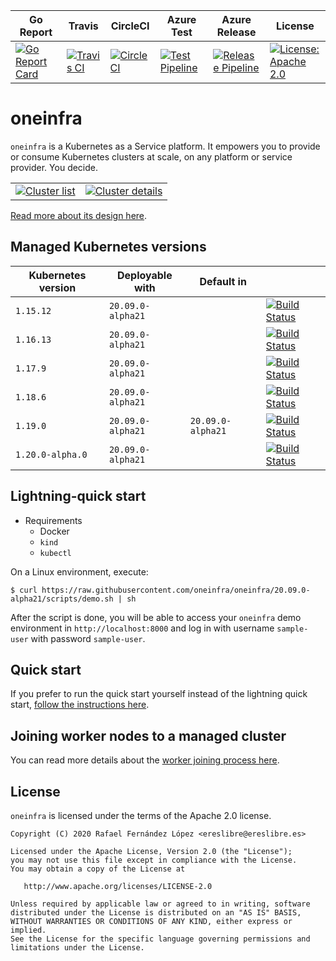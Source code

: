 | Go Report                                                                                                                                      | Travis                                                                                                             | CircleCI                                                                                                             | Azure Test                                                                                                                                                                             | Azure Release                                                                                                                                                                                | License                                                                                                                              |
|------------------------------------------------------------------------------------------------------------------------------------------------|--------------------------------------------------------------------------------------------------------------------|----------------------------------------------------------------------------------------------------------------------|----------------------------------------------------------------------------------------------------------------------------------------------------------------------------------------|----------------------------------------------------------------------------------------------------------------------------------------------------------------------------------------------|--------------------------------------------------------------------------------------------------------------------------------------|
| [![Go Report Card](https://goreportcard.com/badge/github.com/oneinfra/oneinfra)](https://goreportcard.com/report/github.com/oneinfra/oneinfra) | [![Travis CI](https://travis-ci.org/oneinfra/oneinfra.svg?branch=main)](https://travis-ci.org/oneinfra/oneinfra) | [![CircleCI](https://circleci.com/gh/oneinfra/oneinfra.svg?style=shield)](https://circleci.com/gh/oneinfra/oneinfra) | [![Test Pipeline](https://dev.azure.com/oneinfra/oneinfra/_apis/build/status/test?branchName=main)](https://dev.azure.com/oneinfra/oneinfra/_build/latest?definitionId=3&_a=summary) | [![Release Pipeline](https://dev.azure.com/oneinfra/oneinfra/_apis/build/status/release?branchName=main)](https://dev.azure.com/oneinfra/oneinfra/_build/latest?definitionId=4&_a=summary) | [![License: Apache 2.0](https://img.shields.io/badge/License-Apache2.0-brightgreen.svg)](https://opensource.org/licenses/Apache-2.0) |


# oneinfra

`oneinfra` is a Kubernetes as a Service platform. It empowers you to
provide or consume Kubernetes clusters at scale, on any platform or
service provider. You decide.

|                                                                                                                                          |                                                                                                                                                   |
|------------------------------------------------------------------------------------------------------------------------------------------|---------------------------------------------------------------------------------------------------------------------------------------------------|
| [![Cluster list](screenshots/cluster-list.png)](https://raw.githubusercontent.com/oneinfra/oneinfra/main/screenshots/cluster-list.png) | [![Cluster details](screenshots/cluster-details.png)](https://raw.githubusercontent.com/oneinfra/oneinfra/main/screenshots/cluster-details.png) |

[Read more about its design here](docs/DESIGN.md).


## Managed Kubernetes versions

| Kubernetes version | Deployable with      | Default in           |                                                                                                                                                                                                              |
|--------------------|----------------------|----------------------|--------------------------------------------------------------------------------------------------------------------------------------------------------------------------------------------------------------|
| `1.15.12`          | `20.09.0-alpha21` |                      | [![Build Status](https://dev.azure.com/oneinfra/oneinfra/_apis/build/status/test?branchName=main&jobName=e2e%20tests%20-%201.15.12)](https://dev.azure.com/oneinfra/oneinfra/_build?definitionId=3)        |
| `1.16.13`          | `20.09.0-alpha21` |                      | [![Build Status](https://dev.azure.com/oneinfra/oneinfra/_apis/build/status/test?branchName=main&jobName=e2e%20tests%20-%201.16.13)](https://dev.azure.com/oneinfra/oneinfra/_build?definitionId=3)        |
| `1.17.9`           | `20.09.0-alpha21` |                      | [![Build Status](https://dev.azure.com/oneinfra/oneinfra/_apis/build/status/test?branchName=main&jobName=e2e%20tests%20-%201.17.9)](https://dev.azure.com/oneinfra/oneinfra/_build?definitionId=3)         |
| `1.18.6`           | `20.09.0-alpha21` |                      | [![Build Status](https://dev.azure.com/oneinfra/oneinfra/_apis/build/status/test?branchName=main&jobName=e2e%20tests%20-%201.18.6)](https://dev.azure.com/oneinfra/oneinfra/_build?definitionId=3)         |
| `1.19.0`           | `20.09.0-alpha21` | `20.09.0-alpha21` | [![Build Status](https://dev.azure.com/oneinfra/oneinfra/_apis/build/status/test?branchName=main&jobName=e2e%20tests%20-%201.19.0)](https://dev.azure.com/oneinfra/oneinfra/_build?definitionId=3)         |
| `1.20.0-alpha.0`   | `20.09.0-alpha21` |                      | [![Build Status](https://dev.azure.com/oneinfra/oneinfra/_apis/build/status/test?branchName=main&jobName=e2e%20tests%20-%201.20.0-alpha.0)](https://dev.azure.com/oneinfra/oneinfra/_build?definitionId=3) |


## Lightning-quick start

* Requirements
  * Docker
  * `kind`
  * `kubectl`

On a Linux environment, execute:

```console
$ curl https://raw.githubusercontent.com/oneinfra/oneinfra/20.09.0-alpha21/scripts/demo.sh | sh
```

After the script is done, you will be able to access your `oneinfra`
demo environment in `http://localhost:8000` and log in with username
`sample-user` with password `sample-user`.


## Quick start

If you prefer to run the quick start yourself instead of the lightning
quick start, [follow the instructions here](docs/quick-start.md).


## Joining worker nodes to a managed cluster

You can read more details about the [worker joining process
here](docs/joining-worker-nodes.md).


## License

`oneinfra` is licensed under the terms of the Apache 2.0 license.

```
Copyright (C) 2020 Rafael Fernández López <ereslibre@ereslibre.es>

Licensed under the Apache License, Version 2.0 (the "License");
you may not use this file except in compliance with the License.
You may obtain a copy of the License at

   http://www.apache.org/licenses/LICENSE-2.0

Unless required by applicable law or agreed to in writing, software
distributed under the License is distributed on an "AS IS" BASIS,
WITHOUT WARRANTIES OR CONDITIONS OF ANY KIND, either express or implied.
See the License for the specific language governing permissions and
limitations under the License.
```
